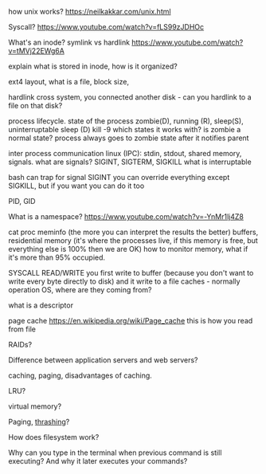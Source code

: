 how unix works?
https://neilkakkar.com/unix.html

Syscall?
https://www.youtube.com/watch?v=fLS99zJDHOc

What's an inode? symlink vs hardlink
https://www.youtube.com/watch?v=tMVj22EWg6A

explain what is stored in inode, how is it organized?

ext4 layout, what is a file, block size,

hardlink cross system, you connected another disk - can you hardlink to a file on that disk?

 
process lifecycle.
state of the process zombie(D), running (R), sleep(S), uninterruptable sleep (D)
kill -9 which states it works with?
is zombie a normal state? process always goes to zombie state after it notifies parent

inter process communication linux (IPC): stdin, stdout, shared memory, signals.
what are signals? SIGINT, SIGTERM, SIGKILL
what is interruptable 

bash can trap for signal SIGINT
you can override everything except SIGKILL, but if you want you can do it too

PID, GID
 

What is a namespace?
https://www.youtube.com/watch?v=-YnMr1lj4Z8


cat proc meminfo (the more you can interpret the results the better)
buffers, residential memory (it's where the processes live, if this memory is free, but everything else is 100% then we are OK)
how to monitor memory, what if it's more than 95% occupied.

SYSCALL READ/WRITE
you first write to buffer (because you don't want to write every byte directly to disk) and it write to a file
caches - normally operation OS, where are they coming from?



what is a descriptor 

page cache https://en.wikipedia.org/wiki/Page_cache this is how you read from file

RAIDs?

Difference between application servers and web servers?

caching, paging, disadvantages of caching.

LRU?

virtual memory?
 
Paging, [thrashing](https://en.wikipedia.org/wiki/Thrashing_(computer_science))?

How does filesystem work?

Why can you type in the terminal when previous command is still executing? And why it later executes your commands?

